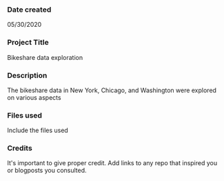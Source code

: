 ### Date created
05/30/2020

### Project Title
Bikeshare data exploration

### Description
The bikeshare data in New York, Chicago, and Washington were explored on various aspects

### Files used
Include the files used

### Credits
It's important to give proper credit. Add links to any repo that inspired you or blogposts you consulted.

